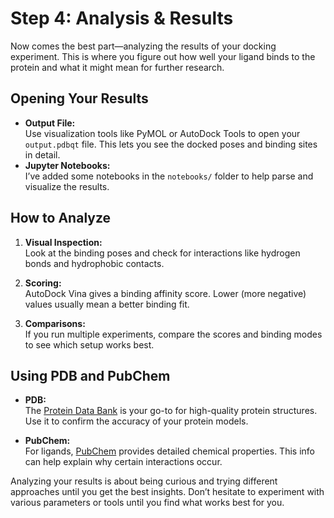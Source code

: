 # Step 4: Analysis & Results

Now comes the best part—analyzing the results of your docking experiment. This is where you figure out how well your ligand binds to the protein and what it might mean for further research.

## Opening Your Results
- **Output File:**  
  Use visualization tools like PyMOL or AutoDock Tools to open your `output.pdbqt` file. This lets you see the docked poses and binding sites in detail.
- **Jupyter Notebooks:**  
  I’ve added some notebooks in the `notebooks/` folder to help parse and visualize the results.

## How to Analyze
1. **Visual Inspection:**  
   Look at the binding poses and check for interactions like hydrogen bonds and hydrophobic contacts.
   
2. **Scoring:**  
   AutoDock Vina gives a binding affinity score. Lower (more negative) values usually mean a better binding fit.
   
3. **Comparisons:**  
   If you run multiple experiments, compare the scores and binding modes to see which setup works best.

## Using PDB and PubChem
- **PDB:**  
  The [Protein Data Bank](https://www.rcsb.org/) is your go-to for high-quality protein structures. Use it to confirm the accuracy of your protein models.
  
- **PubChem:**  
  For ligands, [PubChem](https://pubchem.ncbi.nlm.nih.gov/) provides detailed chemical properties. This info can help explain why certain interactions occur.

Analyzing your results is about being curious and trying different approaches until you get the best insights. Don’t hesitate to experiment with various parameters or tools until you find what works best for you.

